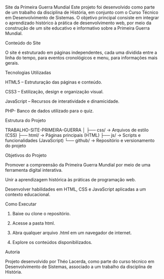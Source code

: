 Site da Primeira Guerra Mundial
Este projeto foi desenvolvido como parte de um trabalho da disciplina de História, em conjunto com o Curso Técnico em Desenvolvimento de Sistemas.
O objetivo principal consiste em integrar o aprendizado histórico à prática de desenvolvimento web, por meio da construção de um site educativo e informativo sobre a Primeira Guerra Mundial.


Conteúdo do Site

O site é estruturado em páginas independentes, cada uma  dividida entre a linha do tempo, para eventos cronológicos e menu, para informações mais gerais. 

Tecnologias Utilizadas

HTML5 – Estruturação das páginas e conteúdo.

CSS3 – Estilização, design e organização visual.

JavaScript – Recursos de interatividade e dinamicidade.

PHP- Banco de dados utilizado para o quiz.



Estrutura do Projeto

TRABALHO-SITE-PRIMEIRA-GUERRA
│
├── css/          → Arquivos de estilo (CSS)
├── html/         → Páginas principais (HTML)
├── js/           → Scripts e funcionalidades (JavaScript)
└── github/       → Repositório e versionamento do projeto




Objetivos do Projeto

Promover a compreensão da Primeira Guerra Mundial por meio de uma ferramenta digital interativa.

Unir a aprendizagem histórica às práticas de programação web.

Desenvolver habilidades em HTML, CSS e JavaScript aplicadas a um contexto educacional.




Como Executar

1. Baixe ou clone o repositório.


2. Acesse a pasta html.


3. Abra qualquer arquivo .html em um navegador de internet.


4. Explore os conteúdos disponibilizados.

Autoria

Projeto desenvolvido por Théo Lacerda, como parte do curso técnico em Desenvolvimento de Sistemas, associado a um trabalho da disciplina de História.

